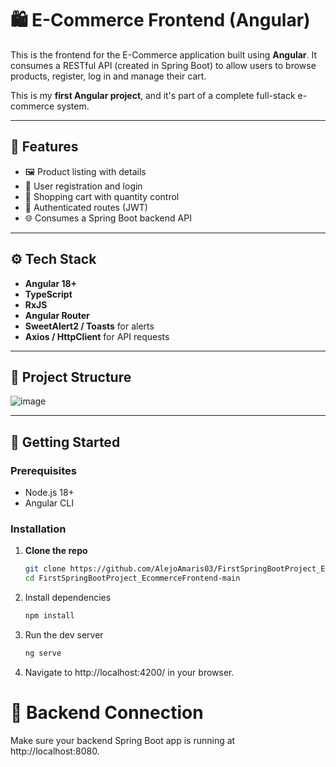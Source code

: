 # 🛍️ E-Commerce Frontend (Angular)

This is the frontend for the E-Commerce application built using **Angular**. It consumes a RESTful API (created in Spring Boot) to allow users to browse products, register, log in and manage their cart.

This is my **first Angular project**, and it's part of a complete full-stack e-commerce system.

---

## 📌 Features

- 🖼️ Product listing with details
- 👤 User registration and login
- 🧺 Shopping cart with quantity control
- 🔐 Authenticated routes (JWT)
- 🌐 Consumes a Spring Boot backend API

---

## ⚙️ Tech Stack

- **Angular 18+**
- **TypeScript**
- **RxJS**
- **Angular Router**
- **SweetAlert2 / Toasts** for alerts
- **Axios / HttpClient** for API requests

---

## 📁 Project Structure
![image](https://github.com/user-attachments/assets/4fa4e588-3931-4072-9a0c-760c199e36c7)

---

## 🚀 Getting Started

### Prerequisites

- Node.js 18+
- Angular CLI

### Installation

1. **Clone the repo**
   ```bash
   git clone https://github.com/AlejoAmaris03/FirstSpringBootProject_EcommerceFrontend.git
   cd FirstSpringBootProject_EcommerceFrontend-main

2. Install dependencies
   ```bash
   npm install

3. Run the dev server
   ```bash
   ng serve

4. Navigate to http://localhost:4200/ in your browser.

# 🔗 Backend Connection
Make sure your backend Spring Boot app is running at http://localhost:8080.

